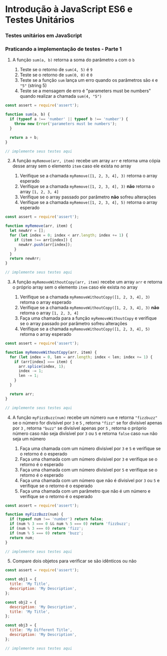 # Introdução à JavaScript ES6 e Testes Unitários

###   Testes unitários em JavaScript

### Praticando a implementação de testes - Parte 1

1.  A função  `sum(a, b)`  retorna a soma do parâmetro  `a`  com o  `b`
    
    1.  Teste se o retorno de  `sum(4, 5)`  é  `9`
    2.  Teste se o retorno de  `sum(0, 0)`  é  `0`
    3.  Teste se a função  `sum`  lança um erro quando os parâmetros são  `4`  e  `"5"`  (string 5)
    4.  Teste se a mensagem de erro é "parameters must be numbers" quando realizar a chamada  `sum(4, "5")`



```javascript
const assert = require('assert');

function sum(a, b) {
  if (typeof a !== 'number' || typeof b !== 'number') {
    throw new Error('parameters must be numbers');
  }

  return a + b;
}

// implemente seus testes aqui
```

2.  A função  `myRemove(arr, item)`  recebe um array  `arr`  e retorna uma cópia desse array sem o elemento  `item`  caso ele exista no array
    
    1.  Verifique se a chamada  `myRemove([1, 2, 3, 4], 3)`  retorna o array esperado
    2.  Verifique se a chamada  `myRemove([1, 2, 3, 4], 3)`  **não** retorna o array  `[1, 2, 3, 4]`
    3.  Verifique se o array passado por parâmetro  **não** sofreu alterações
    4.  Verifique se a chamada  `myRemove([1, 2, 3, 4], 5)`  retorna o array esperado



```javascript
const assert = require('assert');

function myRemove(arr, item) {
  let newArr = [];
  for (let index = 0; index < arr.length; index += 1) {
    if (item !== arr[index]) {
      newArr.push(arr[index]);
    }
  }
  return newArr;
}

// implemente seus testes aqui
```

3.  A função  `myRemoveWithoutCopy(arr, item)`  recebe um array  `arr`  e retorna o próprio array sem o elemento  `item`  caso ele exista no array
    
    1.  Verifique se a chamada  `myRemoveWithoutCopy([1, 2, 3, 4], 3)`  retorna o array esperado
    2.  Verifique se a chamada  `myRemoveWithoutCopy([1, 2, 3, 4], 3)`  **não** retorna o array  `[1, 2, 3, 4]`
    3.  Faça uma chamada para a função  `myRemoveWithoutCopy`  e verifique se o array passado por parâmetro sofreu alterações
    4.  Verifique se a chamada  `myRemoveWithoutCopy([1, 2, 3, 4], 5)`  retorna o array esperado



```javascript
const assert = require('assert');

function myRemoveWithoutCopy(arr, item) {
  for (let index = 0, len = arr.length; index < len; index += 1) {
    if (arr[index] === item) {
      arr.splice(index, 1);
      index -= 1;
      len -= 1;
    }
  }

  return arr;
}

// implemente seus testes aqui
```

4.  A função  `myFizzBuzz(num)`  recebe um número  `num`  e retorna  `"fizzbuzz"`  se o número for divisível por  `3`  e  `5`  , retorna  `"fizz"`  se for divisível apenas por  `3`  , retorna  `"buzz"`  se divisível apenas por  `5`  , retorna o próprio número caso não seja divisível por  `3`  ou  `5`  e retorna  `false`  caso  `num`  não seja um número
    
    1.  Faça uma chamada com um número divisível por  `3`  e  `5`  e verifique se o retorno é o esperado
    2.  Faça uma chamada com um número divisível por  `3`  e verifique se o retorno é o esperado
    3.  Faça uma chamada com um número divisível por  `5`  e verifique se o retorno é o esperado
    4.  Faça uma chamada com um número que não é divisível por  `3`  ou  `5`  e verifique se o retorno é o esperado
    5.  Faça uma chamada com um parâmetro que não é um número e verifique se o retorno é o esperado



```javascript
const assert = require('assert');

function myFizzBuzz(num) {
  if (typeof num !== 'number') return false;
  if (num % 3 === 0 && num % 5 === 0) return 'fizzbuzz';
  if (num % 3 === 0) return 'fizz';
  if (num % 5 === 0) return 'buzz';
  return num;
}

// implemente seus testes aqui
```

5.  Compare dois objetos para verificar se são idênticos ou não


```javascript
const assert = require('assert');

const obj1 = {
  title: 'My Title',
  description: 'My Description',
};

const obj2 = {
  description: 'My Description',
  title: 'My Title',
};

const obj3 = {
  title: 'My Different Title',
  description: 'My Description',
};

// implemente seus testes aqui
```
